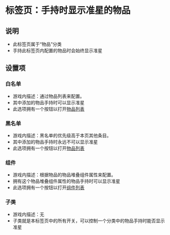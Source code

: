 # 标签页：手持时显示准星的物品

## 说明

- 此标签页属于“物品”分类
- 手持此标签页内配置的物品时会始终显示准星

## 设置项

### 白名单

- 游戏内描述：通过物品列表来配置。
- 其中添加的物品手持时可以显示准星
- 此选项拥有一个按钮以打开[物品列表](../../sub-pages/item-list)

### 黑名单

- 游戏内描述：黑名单的优先级高于本页其他条目。
- 其中添加的物品手持时永远不可以显示准星
- 此选项拥有一个按钮以打开[物品列表](../../sub-pages/item-list)

### 组件

- 游戏内描述：根据物品的物品堆叠组件属性来配置。
- 拥有这个物品堆叠组件属性的物品手持时可以显示准星
- 此选项拥有一个按钮以打开[组件列表](../../sub-pages/widget-list)

### 子类

- 游戏内描述：无
- 子类就是本标签页中的所有开关，可以控制一个分类中的物品手持时能否显示准星
